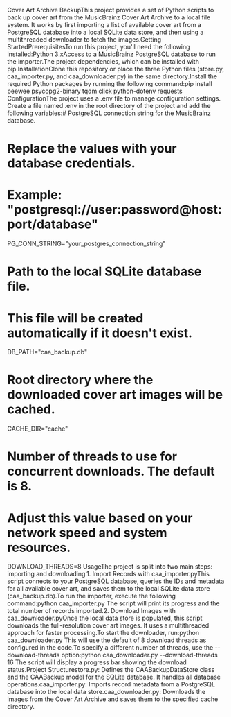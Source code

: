 Cover Art Archive BackupThis project provides a set of Python scripts to back up cover art from the MusicBrainz Cover Art Archive to a local file system. It works by first importing a list of available cover art from a PostgreSQL database into a local SQLite data store, and then using a multithreaded downloader to fetch the images.Getting StartedPrerequisitesTo run this project, you'll need the following installed:Python 3.xAccess to a MusicBrainz PostgreSQL database to run the importer.The project dependencies, which can be installed with pip.InstallationClone this repository or place the three Python files (store.py, caa_importer.py, and caa_downloader.py) in the same directory.Install the required Python packages by running the following command:pip install peewee psycopg2-binary tqdm click python-dotenv requests
ConfigurationThe project uses a .env file to manage configuration settings. Create a file named .env in the root directory of the project and add the following variables:# PostgreSQL connection string for the MusicBrainz database.
# Replace the values with your database credentials.
# Example: "postgresql://user:password@host:port/database"
PG_CONN_STRING="your_postgres_connection_string"

# Path to the local SQLite database file.
# This file will be created automatically if it doesn't exist.
DB_PATH="caa_backup.db"

# Root directory where the downloaded cover art images will be cached.
CACHE_DIR="cache"

# Number of threads to use for concurrent downloads. The default is 8.
# Adjust this value based on your network speed and system resources.
DOWNLOAD_THREADS=8
UsageThe project is split into two main steps: importing and downloading.1. Import Records with caa_importer.pyThis script connects to your PostgreSQL database, queries the IDs and metadata for all available cover art, and saves them to the local SQLite data store (caa_backup.db).To run the importer, execute the following command:python caa_importer.py
The script will print its progress and the total number of records imported.2. Download Images with caa_downloader.pyOnce the local data store is populated, this script downloads the full-resolution cover art images. It uses a multithreaded approach for faster processing.To start the downloader, run:python caa_downloader.py
This will use the default of 8 download threads as configured in the code.To specify a different number of threads, use the --download-threads option:python caa_downloader.py --download-threads 16
The script will display a progress bar showing the download status.Project Structurestore.py: Defines the CAABackupDataStore class and the CAABackup model for the SQLite database. It handles all database operations.caa_importer.py: Imports record metadata from a PostgreSQL database into the local data store.caa_downloader.py: Downloads the images from the Cover Art Archive and saves them to the specified cache directory.
